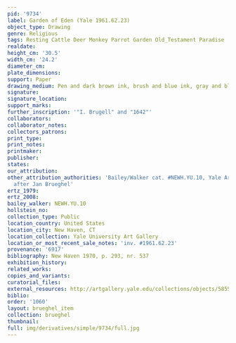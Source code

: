 ```yaml
---
pid: '9734'
label: Garden of Eden (Yale 1961.62.23)
object_type: Drawing
genre: Religious
tags: Resting Cattle Deer Monkey Parrot Garden Old_Testament Paradise
realdate: 
height_cm: '30.5'
width_cm: '24.2'
diameter_cm: 
plate_dimensions: 
support: Paper
drawing_medium: Pen and dark brown ink, brush and blue ink, gray and blue wash
signature: 
signature_location: 
support_marks: 
further_inscription: '"I. Brugell" and "1642"'
collaborators: 
collaborator_notes: 
collectors_patrons: 
print_type: 
print_notes: 
printmaker: 
publisher: 
states: 
our_attribution: 
other_attribution_authorities: 'Bailey/Walker cat. #NEWH.YU.10, Yale Art Gallery as
  after Jan Brueghel'
ertz_1979: 
ertz_2008: 
bailey_walker: NEWH.YU.10
hollstein_no: 
collection_type: Public
location_country: United States
location_city: New Haven, CT
location_collection: Yale University Art Gallery
location_or_most_recent_sale_notes: 'inv. #1961.62.23'
provenance: '6917'
bibliography: New Haven 1970, p. 293, nr. 537
exhibition_history: 
related_works: 
copies_and_variants: 
curatorial_files: 
external_resources: http://artgallery.yale.edu/collections/objects/58554
biblio: 
order: '1060'
layout: brueghel_item
collection: brueghel
thumbnail: 
full: img/derivatives/simple/9734/full.jpg
---
```

